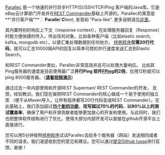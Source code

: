 [Parallec](http://www.parallec.io/) 是一个快速的并行异步HTTP(S)/SSH/TCP/Ping 客户端的Java库。它是eBay云计算部门开发并在[REST Commander](http://www.restcommander.com/)基础上开源的。Parallec的寓意是**"并行客户端"**： **Paralle**l **C**lient, 发音如 "Para-like". 更多说明请见[这里](http://www.parallec.io/)。

其内置特别的响应上下文（response context），在处理服务器回复（Response）时能方便快捷的传入，传出任何对象，比如各种客户端（比如elastic search, kafka, mongodb etc），以便汇集处理数据到任何地方。 [样例程序](http://www.parallec.io/#code-sample)**仅需20行代码**，就可以汇总10000隔API的回复以简单可控的并行速度发送汇总到Elastic Search。

和REST Commander类似，Parallec非常高效并且可以处理大量响应。 比如其Ping服务器的速度是目前使用最广泛**并行Ping 软件[FPing](http://fping.org/)的2倍**，仅用12秒就可以ping 8000服务器。（[**请看视频演示**](https://github.com/eBay/parallec/wiki/Parallec-pings-8000-servers-in-11.1-seconds))

通过过去一年内部使用和开源REST Superman/ REST Commander的开发， 反馈，经验教训，我们现在做把REST Commander的核心做成一个易于使用的独立库 （便于从Maven导入，让所有程序都写20行代码变成REST Commander）。在此基础上，我们添加超过[**15个新的功能**](https://github.com/eBay/parallec/blob/master/README.md#compare)，**改写超过70%的代码**，**以90%以上的测试覆盖率**，确保了用户和开源贡献者能够更加放心的开发和使用。与此同时，我们也把整体软件结构进行了优化，使得大部分内部开发可以直接在github开源平台上直接进行。

您可以用5分钟按照[样例程序](http://www.parallec.io/#code-sample)试试Parallec去给多个服务器（网站）发送相同或者不同的请求。我们渴望收到您的意见和建议。您可以通过[提交Github Iusse](https://github.com/eBay/parallec/issues/new)进行反馈。谢谢！

